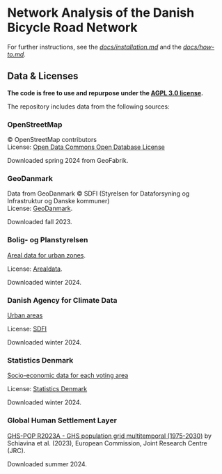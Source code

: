 # Network Analysis of the Danish Bicycle Road Network

For further instructions, see the [*docs/installation.md*](docs/installation.md) and the [*docs/how-to.md*](docs/how-to.md).

## Data & Licenses

**The code is free to use and repurpose under the [AGPL 3.0 license](https://www.gnu.org/licenses/agpl-3.0.html).**

The repository includes data from the following sources:

### OpenStreetMap

© OpenStreetMap contributors  
License: [Open Data Commons Open Database License](https://opendatacommons.org/licenses/odbl/)

Downloaded spring 2024 from GeoFabrik.

### GeoDanmark

Data from GeoDanmark © SDFI (Styrelsen for Dataforsyning og Infrastruktur og Danske kommuner)  
License: [GeoDanmark](https://www.geodanmark.dk/wp-content/uploads/2022/08/Vilkaar-for-brug-af-frie-geografiske-data_GeoDanmark-grunddata-august-2022.pdf).

Downloaded fall 2023.

### Bolig- og Planstyrelsen

[Areal data for urban zones](https://arealdata.miljoeportal.dk/datasets/urn:dmp:ds:planlaegning-zonekort).

License: [Arealdata](https://arealdata.miljoeportal.dk/terms).

Downloaded winter 2024.

### Danish Agency for Climate Data

[Urban areas](https://dataforsyningen.dk/data/1038)

License: [SDFI](https://dataforsyningen.dk/asset/PDF/rettigheder_vilkaar/Vilk%C3%A5r%20for%20brug%20af%20frie%20geografiske%20data.pdf)

Downloaded winter 2024.

### Statistics Denmark

[Socio-economic data for each voting area](https://valgdatabase.dst.dk/)

License: [Statistics Denmark](https://www.dst.dk/en/Statistik/brug-statistikken/kildeangivelse)

Downloaded winter 2024.

### Global Human Settlement Layer

[GHS-POP R2023A - GHS population grid multitemporal (1975-2030)](https://human-settlement.emergency.copernicus.eu/download.php?ds=pop) by Schiavina et al. (2023), European Commission, Joint Research Centre (JRC).

Downloaded summer 2024.
